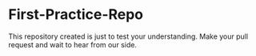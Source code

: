 # First-Practice-Repo
This repository created is just to test your understanding. Make your pull request and wait to hear from our side.
